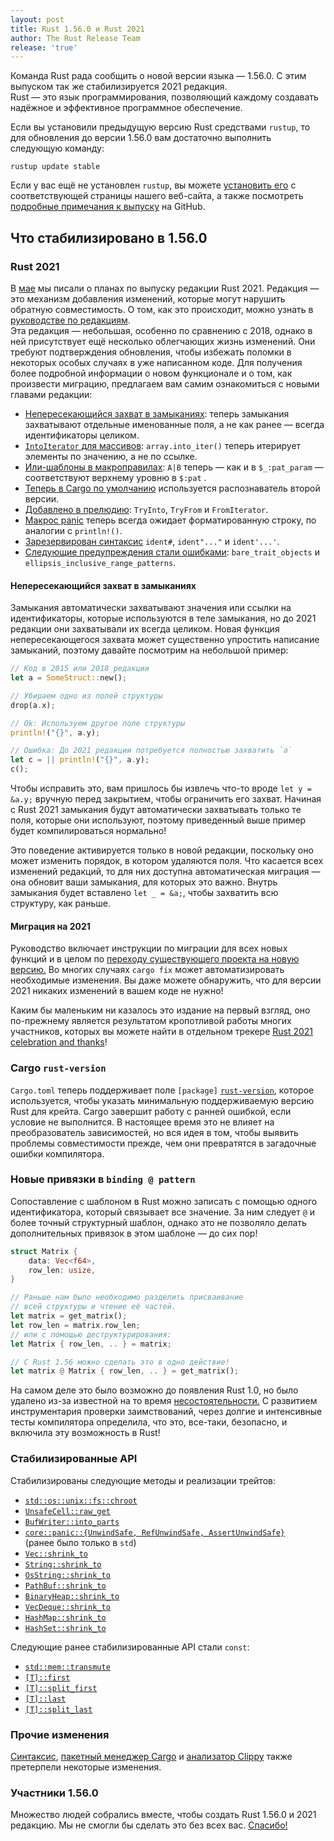 ```yaml
---
layout: post
title: Rust 1.56.0 и Rust 2021
author: The Rust Release Team
release: 'true'
---
```


Команда Rust рада сообщить о новой версии языка — 1.56.0. С этим выпуском так же стабилизируется 2021 редакция.<br>Rust — это язык программирования, позволяющий каждому создавать надёжное и эффективное программное обеспечение.

Если вы установили предыдущую версию Rust средствами `rustup`, то для обновления до версии 1.56.0 вам достаточно выполнить следующую команду:

```console
rustup update stable
```

Если у вас ещё не установлен `rustup`, вы можете [установить его] с соответствующей страницы нашего веб-сайта, а также посмотреть [подробные примечания к выпуску] на GitHub.

## Что стабилизировано в 1.56.0

### Rust 2021

В [мае](https://blog.rust-lang.org/2021/05/11/edition-2021.html) мы писали о планах по выпуску редакции Rust 2021. Редакция — это механизм добавления изменений, которые могут нарушить обратную совместимость. О том, как это происходит, можно узнать в [руководстве по редакциям](https://doc.rust-lang.org/stable/edition-guide/editions/index.html).<br>Эта редакция — небольшая, особенно по сравнению с 2018, однако в ней присутствует ещё несколько облегчающих жизнь изменений. Они требуют подтверждения обновления, чтобы избежать поломки в некоторых особых случаях в уже написанном коде. Для получения более подробной информации о новом функционале и о том, как произвести миграцию, предлагаем вам самим ознакомиться с новыми главами редакции:

- [Непересекающийся захват в замыканиях](https://doc.rust-lang.org/edition-guide/rust-2021/disjoint-capture-in-closures.html): теперь замыкания захватывают отдельные именованные поля, а не как ранее — всегда идентификаторы целиком.
- [`IntoIterator` для массивов](https://doc.rust-lang.org/edition-guide/rust-2021/IntoIterator-for-arrays.html): `array.into_iter()` теперь итерирует элементы по значению, а не по ссылке.
- [Или-шаблоны в макроправилах](https://doc.rust-lang.org/edition-guide/rust-2021/or-patterns-macro-rules.html): `A|B` теперь — как и в `$_:pat_param` — соответствуют верхнему уровню в <code>$:pat</code> .
- [Теперь в Cargo по умолчанию](https://doc.rust-lang.org/edition-guide/rust-2021/default-cargo-resolver.html) используется распознаватель второй версии.
- [Добавлено в прелюдию](https://doc.rust-lang.org/edition-guide/rust-2021/prelude.html): `TryInto`, `TryFrom` и `FromIterator`.
- [Макрос panic](https://doc.rust-lang.org/edition-guide/rust-2021/panic-macro-consistency.html) теперь всегда ожидает форматированную строку, по аналогии с `println!()`.
- [Зарезервирован синтаксис](https://doc.rust-lang.org/edition-guide/rust-2021/reserving-syntax.html) `ident#`, `ident"..."` и `ident'...'`.
- [Следующие предупреждения стали ошибками](https://doc.rust-lang.org/edition-guide/rust-2021/warnings-promoted-to-error.html): `bare_trait_objects` и `ellipsis_inclusive_range_patterns`.

#### Непересекающийся захват в замыканиях

Замыкания автоматически захватывают значения или ссылки на идентификаторы, которые используются в теле замыкания, но до 2021 редакции они захватывали их всегда целиком. Новая функция непересекающегося захвата может существенно упростить написание замыканий, поэтому давайте посмотрим на небольшой пример:

```rust
// Код в 2015 или 2018 редакции
let a = SomeStruct::new();

// Убираем одно из полей структуры
drop(a.x);

// Ok: Используем другое поле структуры
println!("{}", a.y);

// Ошибка: До 2021 редакции потребуется полностью захватить `a`
let c = || println!("{}", a.y);
c();
```

Чтобы исправить это, вам пришлось бы извлечь что-то вроде `let y = &a.y;` вручную перед закрытием, чтобы ограничить его захват. Начиная с Rust 2021 замыкания будут автоматически захватывать только те поля, которые они используют, поэтому приведенный выше пример будет компилироваться нормально!

Это поведение активируется только в новой редакции, поскольку оно может изменить порядок, в котором удаляются поля. Что касается всех изменений редакций, то для них доступна автоматическая миграция — она обновит ваши замыкания, для которых это важно. Внутрь замыкания будет вставлено `let _ = &a;`, чтобы захватить всю структуру, как раньше.

#### Миграция на 2021

Руководство включает инструкции по миграции для всех новых функций и в целом по [переходу существующего проекта на новую версию.](https://doc.rust-lang.org/edition-guide/editions/transitioning-an-existing-project-to-a-new-edition.html) Во многих случаях `cargo fix` может автоматизировать необходимые изменения. Вы даже можете обнаружить, что для версии 2021 никаких изменений в вашем коде не нужно!

Каким бы маленьким ни казалось это издание на первый взгляд, оно по-прежнему является результатом кропотливой работы многих участников, которых вы можете найти в отдельном трекере [Rust 2021 celebration and thanks](https://github.com/rust-lang/rust/issues/88623)!

### Cargo `rust-version`

`Cargo.toml` теперь поддерживает поле `[package]` [`rust-version`], которое используется, чтобы указать минимальную поддерживаемую версию Rust для крейта. Cargo завершит работу с ранней ошибкой, если условие не выполнится. В настоящее время это не влияет на преобразователь зависимостей, но вся идея в том, чтобы выявить проблемы совместимости прежде, чем они превратятся в загадочные ошибки компилятора.

### Новые привязки в `binding @ pattern`

Сопоставление с шаблоном в Rust можно записать с помощью одного идентификатора, который связывает все значение. За ним следует `@` и более точный структурный шаблон, однако это не позволяло делать дополнительных привязок в этом шаблоне — до сих пор!

```rust
struct Matrix {
    data: Vec<f64>,
    row_len: usize,
}

// Раньше нам было необходимо разделить присваивание
// всей структуры и чтение её частей.
let matrix = get_matrix();
let row_len = matrix.row_len;
// или с помощью деструктурирования:
let Matrix { row_len, .. } = matrix;

// С Rust 1.56 можно сделать это в одно действие!
let matrix @ Matrix { row_len, .. } = get_matrix();
```

На самом деле это было возможно до появления Rust 1.0, но было удалено из-за известной на то время [несостоятельности.](https://github.com/rust-lang/rust/pull/16053) С развитием инструментария проверки заимствований, через долгие и интенсивные тесты компилятора определила, что это, все-таки, безопасно, и включила эту возможность в Rust!

### Стабилизированные API

Стабилизированы следующие методы и реализации трейтов:

- [`std::os::unix::fs::chroot`]
- [`UnsafeCell::raw_get`]
- [`BufWriter::into_parts`]
- [`core::panic::{UnwindSafe, RefUnwindSafe, AssertUnwindSafe}`]<br> (ранее было только в `std`)
- [`Vec::shrink_to`]
- [`String::shrink_to`]
- [`OsString::shrink_to`]
- [`PathBuf::shrink_to`]
- [`BinaryHeap::shrink_to`]
- [`VecDeque::shrink_to`]
- [`HashMap::shrink_to`]
- [`HashSet::shrink_to`]

Следующие ранее стабилизированные API стали `const`:

- [`std::mem::transmute`]
- [`[T]::first`](https://doc.rust-lang.org/stable/std/primitive.slice.html#method.first)
- [`[T]::split_first`](https://doc.rust-lang.org/stable/std/primitive.slice.html#method.split_first)
- [`[T]::last`](https://doc.rust-lang.org/stable/std/primitive.slice.html#method.last)
- [`[T]::split_last`](https://doc.rust-lang.org/stable/std/primitive.slice.html#method.split_last)

### Прочие изменения

[Синтаксис](https://github.com/rust-lang/rust/blob/master/RELEASES.md#version-1560-2021-10-21), [пакетный менеджер Cargo](https://github.com/rust-lang/cargo/blob/master/CHANGELOG.md#cargo-156-2021-10-21) и [анализатор Clippy](https://github.com/rust-lang/rust-clippy/blob/master/CHANGELOG.md#rust-156) также претерпели некоторые изменения.

### Участники 1.56.0

Множество людей собрались вместе, чтобы создать Rust 1.56.0 и 2021 редакцию. Мы не смогли бы сделать это без всех вас. [Спасибо!](https://thanks.rust-lang.org/rust/1.56.0/)


[установить его]: https://www.rust-lang.org/install.html
[подробные примечания к выпуску]: https://github.com/rust-lang/rust/blob/master/RELEASES.md#version-1560-2021-10-21
[`rust-version`]: https://doc.rust-lang.org/cargo/reference/manifest.html#the-rust-version-field
[`std::os::unix::fs::chroot`]: https://doc.rust-lang.org/stable/std/os/unix/fs/fn.chroot.html
[`UnsafeCell::raw_get`]: https://doc.rust-lang.org/stable/std/cell/struct.UnsafeCell.html#method.raw_get
[`BufWriter::into_parts`]: https://doc.rust-lang.org/stable/std/io/struct.BufWriter.html#method.into_parts
[`core::panic::{UnwindSafe, RefUnwindSafe, AssertUnwindSafe}`]: https://github.com/rust-lang/rust/pull/84662
[`Vec::shrink_to`]: https://doc.rust-lang.org/stable/std/vec/struct.Vec.html#method.shrink_to
[`String::shrink_to`]: https://doc.rust-lang.org/stable/std/string/struct.String.html#method.shrink_to
[`OsString::shrink_to`]: https://doc.rust-lang.org/stable/std/ffi/struct.OsString.html#method.shrink_to
[`PathBuf::shrink_to`]: https://doc.rust-lang.org/stable/std/path/struct.PathBuf.html#method.shrink_to
[`BinaryHeap::shrink_to`]: https://doc.rust-lang.org/stable/std/collections/struct.BinaryHeap.html#method.shrink_to
[`VecDeque::shrink_to`]: https://doc.rust-lang.org/stable/std/collections/struct.VecDeque.html#method.shrink_to
[`HashMap::shrink_to`]: https://doc.rust-lang.org/stable/std/collections/hash_map/struct.HashMap.html#method.shrink_to
[`HashSet::shrink_to`]: https://doc.rust-lang.org/stable/std/collections/hash_set/struct.HashSet.html#method.shrink_to
[`std::mem::transmute`]: https://doc.rust-lang.org/stable/std/mem/fn.transmute.html